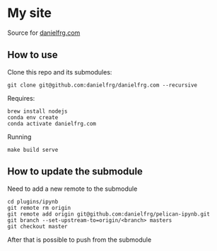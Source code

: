# My site

Source for [danielfrg.com](http://danielfrg.com)

## How to use

Clone this repo and its submodules:

```
git clone git@github.com:danielfrg/danielfrg.com --recursive
```

Requires:

```
brew install nodejs
conda env create
conda activate danielfrg.com
```

Running

```
make build serve
```

## How to update the submodule

Need to add a new remote to the submodule

```
cd plugins/ipynb
git remote rm origin
git remote add origin git@github.com:danielfrg/pelican-ipynb.git
git branch --set-upstream-to=origin/<branch> masters
git checkout master
```

After that is possible to push from the submodule
